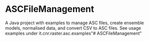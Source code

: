 # ASCFileManagement 
A Java project with examples to manage ASC files, create ensemble models, normalised data, and convert CSV to ASC files.
See usage examples under it.cnr.raster.asc.examples"# ASCFileManagement" 
